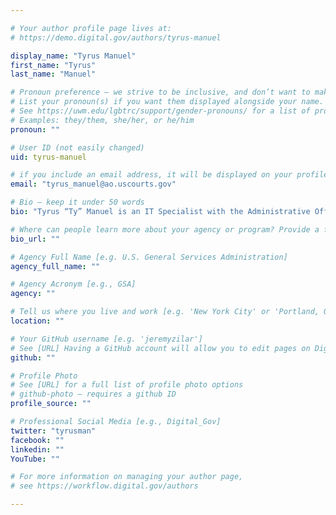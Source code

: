 ```yaml
---

# Your author profile page lives at:
# https://demo.digital.gov/authors/tyrus-manuel

display_name: "Tyrus Manuel"
first_name: "Tyrus"
last_name: "Manuel"

# Pronoun preference — we strive to be inclusive, and don’t want to make assumptions on a person’s first name (be it a gender-neutral name, or is one more common in languages other than English). Learn more http://www.MyPronouns.org
# List your pronoun(s) if you want them displayed alongside your name. Leave it blank and we'll use just your name.
# See https://uwm.edu/lgbtrc/support/gender-pronouns/ for a list of pronouns
# Examples: they/them, she/her, or he/him
pronoun: ""

# User ID (not easily changed)
uid: tyrus-manuel

# if you include an email address, it will be displayed on your profile page
email: "tyrus_manuel@ao.uscourts.gov"

# Bio — keep it under 50 words
bio: "Tyrus “Ty” Manuel is an IT Specialist with the Administrative Office of the U.S. Courts and has been passionate about digital content since at least 1994."

# Where can people learn more about your agency or program? Provide a full URL [e.g. 'https://www.example.gov/']
bio_url: ""

# Agency Full Name [e.g. U.S. General Services Administration]
agency_full_name: ""

# Agency Acronym [e.g., GSA]
agency: ""

# Tell us where you live and work [e.g. 'New York City' or 'Portland, OR']
location: ""

# Your GitHub username [e.g. 'jeremyzilar']
# See [URL] Having a GitHub account will allow you to edit pages on DigitalGov. The image used in your GitHub account can also be used to populate your digital.gov profile photo.
github: ""

# Profile Photo
# See [URL] for a full list of profile photo options
# github-photo — requires a github ID
profile_source: ""

# Professional Social Media [e.g., Digital_Gov]
twitter: "tyrusman"
facebook: ""
linkedin: ""
YouTube: ""

# For more information on managing your author page,
# see https://workflow.digital.gov/authors

---
```

